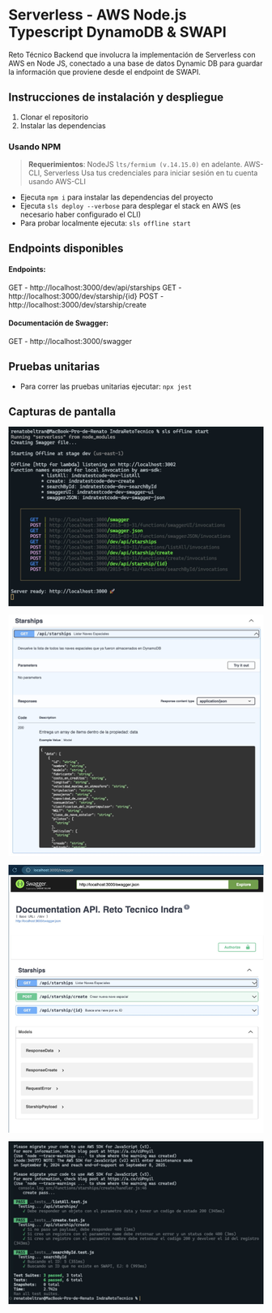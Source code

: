 # Serverless - AWS Node.js Typescript DynamoDB & SWAPI

Reto Técnico Backend que involucra la implementación de Serverless con AWS en Node JS, conectado a una base de datos
Dynamic DB para guardar la información que proviene desde el endpoint de SWAPI.

## Instrucciones de instalación y despliegue

1. Clonar el repositorio
2. Instalar las dependencias

### Usando NPM
> **Requerimientos**: NodeJS `lts/fermium (v.14.15.0)` en adelante. 
> AWS-CLI, Serverless
> Usa tus credenciales para iniciar sesión en tu cuenta usando AWS-CLI


- Ejecuta `npm i` para instalar las dependencias del proyecto
- Ejecuta `sls deploy --verbose` para desplegar el stack en AWS (es necesario haber configurado el CLI)
- Para probar localmente ejecuta: `sls offline start`

## Endpoints disponibles
#### Endpoints:
  GET - http://localhost:3000/dev/api/starships
  GET - http://localhost:3000/dev/starship/{id}
  POST - http://localhost:3000/dev/starship/create

#### Documentación de Swagger:
  GET - http://localhost:3000/swagger
  
## Pruebas unitarias
- Para correr las pruebas unitarias ejecutar: `npx jest`

## Capturas de pantalla
![Serverless offline](./capturas/serverless_offline.jpg)

![Swagger List All](./capturas/swagger_listalll.jpg)

![Swagger](./capturas/swagger.jpg)

![Test with Jest](./capturas/test.jpg)
